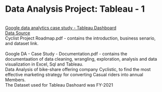 # Data Analysis Project: Tableau - 1
<br>
<a href="https://public.tableau.com/views/GoogleDACapstone_16846009194890/SummaryDashboard?:embed=y&:display_count=n&:origin=viz_share_link=drive_link">Google data analytics case study - Tableau Dashboard</a>
<br>
<a href="https://divvy-tripdata.s3.amazonaws.com/index.html">Data Source</a>
<br>
Cyclist Project Roadmap.pdf - contains the introduction, business senario, and dataset link.
<br>
<br>
Google DA - Case Study - Documentation.pdf - contains the documentaation of data cleaning, wrangling, exploration, analysis and data visualization in Excel, Sql and Tableau.
<br>
Data Analysis of bike-share offering company Cyclistic, to find the most effective marketing strategy for converting Casual riders into annual Members.
<br>
The Dataset used for Tableau Dashoard was FY-2021
<br>
